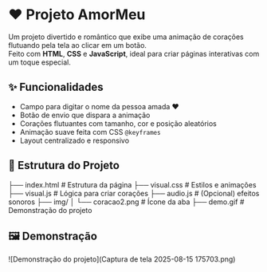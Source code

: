 # ❤️ Projeto AmorMeu

Um projeto divertido e romântico que exibe uma animação de corações flutuando pela tela ao clicar em um botão.  
Feito com **HTML**, **CSS** e **JavaScript**, ideal para criar páginas interativas com um toque especial.

## ✨ Funcionalidades

- Campo para digitar o nome da pessoa amada ❤️
- Botão de envio que dispara a animação
- Corações flutuantes com tamanho, cor e posição aleatórios
- Animação suave feita com CSS `@keyframes`
- Layout centralizado e responsivo

## 📂 Estrutura do Projeto
├── index.html # Estrutura da página
├── visual.css # Estilos e animações
├── visual.js # Lógica para criar corações
├── audio.js # (Opcional) efeitos sonoros
├── img/
│ └── coracao2.png # Ícone da aba
├── demo.gif # Demonstração do projeto

## 🖼 Demonstração

![Demonstração do projeto](Captura de tela 2025-08-15 175703.png)





